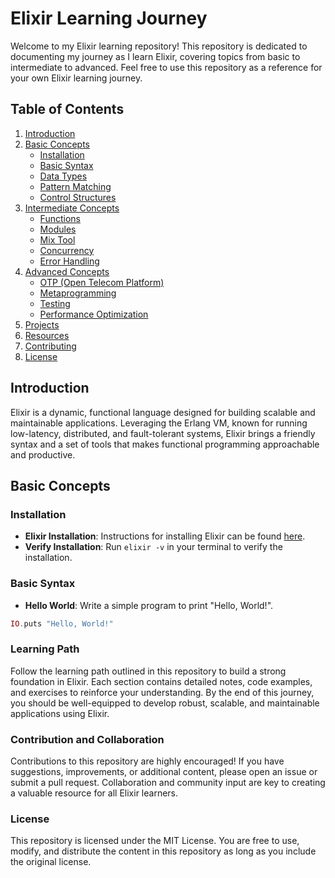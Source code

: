 # Elixir Learning Journey

Welcome to my Elixir learning repository! This repository is dedicated to documenting my journey as I learn Elixir, covering topics from basic to intermediate to advanced. Feel free to use this repository as a reference for your own Elixir learning journey.

## Table of Contents
1. [Introduction](Notes/Introduction.md)
2. [Basic Concepts](Notes/Basic%20Concepts)
    - [Installation](Notes/Basic%20Concepts/Installation.md)
    - [Basic Syntax](Notes/Basic%20Concepts/Basic_Syntax.md)
    - [Data Types](Notes/Basic%20Concepts/Data_Types.md)
    - [Pattern Matching](Notes/Basic%20Concepts/Pattern_Matching.md)
    - [Control Structures](Notes/BasicConcepts/ControlStructures.md)
3. [Intermediate Concepts](#intermediate-concepts)
    - [Functions](Notes/Intermediate%20Concepts/Functions.md)
    - [Modules](Notes/Intermediate%20Concepts/Modules.md)
    - [Mix Tool](Notes/Intermediate%20Concepts/Mix%20Tool.md)
    - [Concurrency](Notes/Intermediate%20Concepts/Concurrency.md)
    - [Error Handling](Notes/Intermediate%20Concepts/Error%20Handling.md)
4. [Advanced Concepts](#advanced-concepts)
    - [OTP (Open Telecom Platform)](#otp-open-telecom-platform)
    - [Metaprogramming](#metaprogramming)
    - [Testing](#testing)
    - [Performance Optimization](#performance-optimization)
5. [Projects](#projects)
6. [Resources](#resources)
7. [Contributing](#contributing)
8. [License](#license)

## Introduction
Elixir is a dynamic, functional language designed for building scalable and maintainable applications. Leveraging the Erlang VM, known for running low-latency, distributed, and fault-tolerant systems, Elixir brings a friendly syntax and a set of tools that makes functional programming approachable and productive.

## Basic Concepts

### Installation
- **Elixir Installation**: Instructions for installing Elixir can be found [here](https://elixir-lang.org/install.html).
- **Verify Installation**: Run `elixir -v` in your terminal to verify the installation.

### Basic Syntax
- **Hello World**: Write a simple program to print "Hello, World!".
```elixir
IO.puts "Hello, World!"
```

### Learning Path

Follow the learning path outlined in this repository to build a strong foundation in Elixir. Each section contains detailed notes, code examples, and exercises to reinforce your understanding. By the end of this journey, you should be well-equipped to develop robust, scalable, and maintainable applications using Elixir.

### Contribution and Collaboration

Contributions to this repository are highly encouraged! If you have suggestions, improvements, or additional content, please open an issue or submit a pull request. Collaboration and community input are key to creating a valuable resource for all Elixir learners.

### License

This repository is licensed under the MIT License. You are free to use, modify, and distribute the content in this repository as long as you include the original license.
